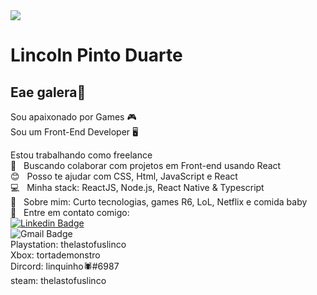 <img width="auto" src="https://store.ubi.com/on/demandware.static/-/Sites-masterCatalog/default/dw8438ab5a/images/pdpbanner/56c494ad88a7e300458b4d44.jpg">

# Lincoln Pinto Duarte

## Eae galera👋
Sou apaixonado por Games 🎮 <br/>
Sou um Front-End Developer 🖥️

 Estou trabalhando como freelance 
 <br/> :purple_heart: &nbsp; Buscando colaborar com projetos em Front-end usando React
 <br/> :blush: &nbsp; Posso te ajudar com CSS, Html, JavaScript e React
 <br/> :computer: &nbsp; Minha stack: ReactJS, Node.js, React Native & Typescript
 <br/> 💬  &nbsp; Sobre mim: Curto tecnologias, games R6, LoL, Netflix e comida baby
 <br/> :email: &nbsp; Entre em contato comigo:
 <br/>
 [![Linkedin Badge](https://img.shields.io/badge/-LincolnDuarte-blue?style=flat-square&logo=Linkedin&logoColor=white&link=https://www.linkedin.com/in/lincoln-duarte-39438815a/)](https://www.linkedin.com/in/lincoln-duarte-39438815a/) 
<br/>
![Gmail Badge](https://img.shields.io/badge/-lincolnskyrim_99@hotmail.com-c14438?style=flat-square&logo=Gmail&logoColor=white&link=mailto:lincolnskyrim_99@hotmail.com)
<br/>
Playstation: thelastofuslinco
<br/>
Xbox: tortademonstro
<br/>
Dircord: linquinho🕷#6987
<br/>
steam: thelastofuslinco

